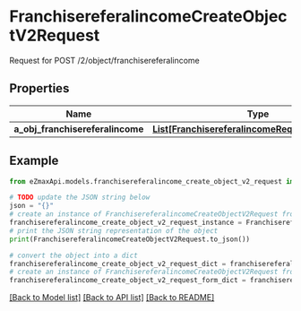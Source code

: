 # FranchisereferalincomeCreateObjectV2Request

Request for POST /2/object/franchisereferalincome

## Properties

Name | Type | Description | Notes
------------ | ------------- | ------------- | -------------
**a_obj_franchisereferalincome** | [**List[FranchisereferalincomeRequestCompound]**](FranchisereferalincomeRequestCompound.md) |  | 

## Example

```python
from eZmaxApi.models.franchisereferalincome_create_object_v2_request import FranchisereferalincomeCreateObjectV2Request

# TODO update the JSON string below
json = "{}"
# create an instance of FranchisereferalincomeCreateObjectV2Request from a JSON string
franchisereferalincome_create_object_v2_request_instance = FranchisereferalincomeCreateObjectV2Request.from_json(json)
# print the JSON string representation of the object
print(FranchisereferalincomeCreateObjectV2Request.to_json())

# convert the object into a dict
franchisereferalincome_create_object_v2_request_dict = franchisereferalincome_create_object_v2_request_instance.to_dict()
# create an instance of FranchisereferalincomeCreateObjectV2Request from a dict
franchisereferalincome_create_object_v2_request_form_dict = franchisereferalincome_create_object_v2_request.from_dict(franchisereferalincome_create_object_v2_request_dict)
```
[[Back to Model list]](../README.md#documentation-for-models) [[Back to API list]](../README.md#documentation-for-api-endpoints) [[Back to README]](../README.md)


